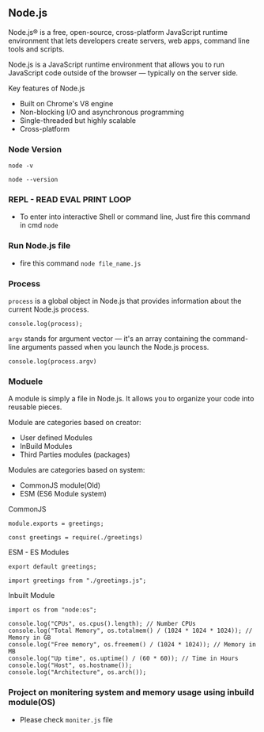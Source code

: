 ## Node.js

Node.js® is a free, open-source, cross-platform JavaScript runtime environment that lets developers create servers, web apps, command line tools and scripts.

Node.js is a JavaScript runtime environment that allows you to run JavaScript code outside of the browser — typically on the server side.

Key features of Node.js

- Built on Chrome's V8 engine
- Non-blocking I/O and asynchronous programming
- Single-threaded but highly scalable
- Cross-platform

### Node Version

```
node -v
```

```
node --version
```

### REPL - READ EVAL PRINT LOOP

- To enter into interactive Shell or command line, Just fire this command in cmd `node`

### Run Node.js file

- fire this command `node file_name.js`

### Process

`process` is a global object in Node.js that provides information about the current Node.js process.

```
console.log(process);
```

`argv` stands for argument vector — it's an array containing the command-line arguments passed when you launch the Node.js process.

```
console.log(process.argv)
```

### Moduele

A module is simply a file in Node.js.
It allows you to organize your code into reusable pieces.

Module are categories based on creator:

- User defined Modules
- InBuild Modules
- Third Parties modules (packages)

Modules are categories based on system:

- CommonJS module(Old)
- ESM (ES6 Module system)

CommonJS

```
module.exports = greetings;

const greetings = require(./greetings)
```

ESM - ES Modules

```
export default greetings;

import greetings from "./greetings.js";
```

Inbuilt Module

```
import os from "node:os";

console.log("CPUs", os.cpus().length); // Number CPUs
console.log("Total Memory", os.totalmem() / (1024 * 1024 * 1024)); // Memory in GB
console.log("Free memory", os.freemem() / (1024 * 1024)); // Memory in MB
console.log("Up time", os.uptime() / (60 * 60)); // Time in Hours
console.log("Host", os.hostname());
console.log("Architecture", os.arch());
```

### Project on monitering system and memory usage using inbuild module(OS)

- Please check `moniter.js` file

